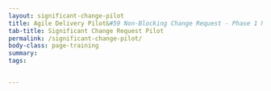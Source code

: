 ```yaml
---
layout: significant-change-pilot
title: Agile Delivery Pilot&#59 Non-Blocking Change Request - Phase 1 New Features
tab-title: Significant Change Request Pilot
permalink: /significant-change-pilot/
body-class: page-training
summary: 
tags: 


---
```

